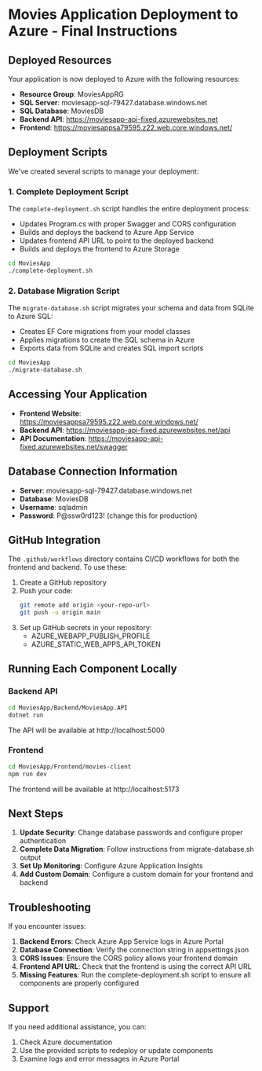 # Movies Application Deployment to Azure - Final Instructions

## Deployed Resources

Your application is now deployed to Azure with the following resources:

- **Resource Group**: MoviesAppRG
- **SQL Server**: moviesapp-sql-79427.database.windows.net
- **SQL Database**: MoviesDB
- **Backend API**: https://moviesapp-api-fixed.azurewebsites.net
- **Frontend**: https://moviesappsa79595.z22.web.core.windows.net/

## Deployment Scripts

We've created several scripts to manage your deployment:

### 1. Complete Deployment Script

The `complete-deployment.sh` script handles the entire deployment process:
- Updates Program.cs with proper Swagger and CORS configuration
- Builds and deploys the backend to Azure App Service
- Updates frontend API URL to point to the deployed backend
- Builds and deploys the frontend to Azure Storage

```bash
cd MoviesApp
./complete-deployment.sh
```

### 2. Database Migration Script

The `migrate-database.sh` script migrates your schema and data from SQLite to Azure SQL:
- Creates EF Core migrations from your model classes
- Applies migrations to create the SQL schema in Azure
- Exports data from SQLite and creates SQL import scripts

```bash
cd MoviesApp
./migrate-database.sh
```

## Accessing Your Application

- **Frontend Website**: https://moviesappsa79595.z22.web.core.windows.net/
- **Backend API**: https://moviesapp-api-fixed.azurewebsites.net/api
- **API Documentation**: https://moviesapp-api-fixed.azurewebsites.net/swagger

## Database Connection Information

- **Server**: moviesapp-sql-79427.database.windows.net
- **Database**: MoviesDB
- **Username**: sqladmin
- **Password**: P@ssw0rd123! (change this for production)

## GitHub Integration

The `.github/workflows` directory contains CI/CD workflows for both the frontend and backend. To use these:

1. Create a GitHub repository
2. Push your code:
   ```bash
   git remote add origin <your-repo-url>
   git push -u origin main
   ```
3. Set up GitHub secrets in your repository:
   - AZURE_WEBAPP_PUBLISH_PROFILE
   - AZURE_STATIC_WEB_APPS_API_TOKEN

## Running Each Component Locally

### Backend API

```bash
cd MoviesApp/Backend/MoviesApp.API
dotnet run
```

The API will be available at http://localhost:5000

### Frontend

```bash
cd MoviesApp/Frontend/movies-client
npm run dev
```

The frontend will be available at http://localhost:5173

## Next Steps

1. **Update Security**: Change database passwords and configure proper authentication
2. **Complete Data Migration**: Follow instructions from migrate-database.sh output
3. **Set Up Monitoring**: Configure Azure Application Insights
4. **Add Custom Domain**: Configure a custom domain for your frontend and backend

## Troubleshooting

If you encounter issues:

1. **Backend Errors**: Check Azure App Service logs in Azure Portal
2. **Database Connection**: Verify the connection string in appsettings.json
3. **CORS Issues**: Ensure the CORS policy allows your frontend domain
4. **Frontend API URL**: Check that the frontend is using the correct API URL
5. **Missing Features**: Run the complete-deployment.sh script to ensure all components are properly configured

## Support

If you need additional assistance, you can:
1. Check Azure documentation
2. Use the provided scripts to redeploy or update components
3. Examine logs and error messages in Azure Portal
